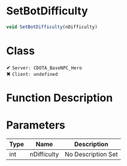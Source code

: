 # SetBotDifficulty
```js
void SetBotDifficulty(nDifficulty)
```
# Class
✔ `Server: CDOTA_BaseNPC_Hero`  
✖ `Client: undefined`  

# Function Description

# Parameters
Type|Name|Description
--|--|--
int|nDifficulty|No Description Set
